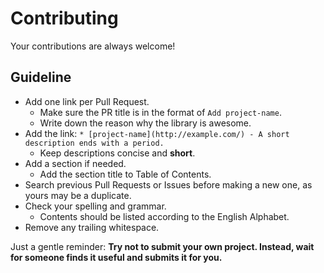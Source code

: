 # Contributing

Your contributions are always welcome!

## Guideline

- Add one link per Pull Request.
  - Make sure the PR title is in the format of `Add project-name`.
  - Write down the reason why the library is awesome.
- Add the link: `* [project-name](http://example.com/) - A short description ends with a period.`
  - Keep descriptions concise and **short**.
- Add a section if needed.
  - Add the section title to Table of Contents.
- Search previous Pull Requests or Issues before making a new one, as yours may be a duplicate.
- Check your spelling and grammar.
  - Contents should be listed according to the English Alphabet.
- Remove any trailing whitespace.

Just a gentle reminder: **Try not to submit your own project. Instead, wait for someone finds it useful and submits it for you.**
